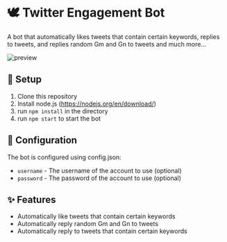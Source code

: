 # 🕊 Twitter Engagement Bot

A bot that automatically likes tweets that contain certain keywords, replies to tweets, and replies random Gm and Gn to tweets and much more...

![preview](./assets/preview.gif)

## 🧪 Setup
 
1. Clone this repository
2. Install node.js (https://nodejs.org/en/download/)
3. run `npm install` in the directory
4. run `npm start` to start the bot


## 📐 Configuration

The bot is configured using config.json:

* `username` - The username of the account to use (optional)
* `password` - The password of the account to use (optional)


## ✨ Features

* Automatically like tweets that contain certain keywords
* Automatically reply random Gm and Gn to tweets
* Automatically reply to tweets that contain certain keywords